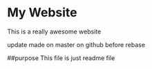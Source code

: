 # My Website

This is a really awesome website

update made on master on github before rebase

##purpose
This file is just readme file

